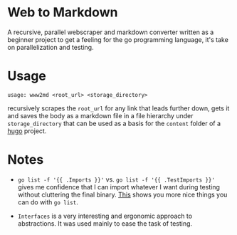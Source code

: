 Web to Markdown
===============

A recursive, parallel webscraper and markdown converter written as a beginner project to get a feeling for the go programming language, it's take on parallelization and testing.

Usage
=====

```
usage: www2md <root_url> <storage_directory>
```

recursively scrapes the `root_url` for any link that leads further down, gets it and saves the body as a markdown file in a file hierarchy under `storage_directory` that can be used as a basis for the `content` folder of a [hugo](https://gohugo.io) project.


Notes
=====

* `go list -f '{{ .Imports }}'` vs. `go list -f '{{ .TestImports }}'` gives me confidence that I can import whatever I want during testing without cluttering the final binary. [This](https://dave.cheney.net/2014/09/14/go-list-your-swiss-army-knife) shows you more nice things you can do with `go list`.

* `Interfaces` is a very interesting and ergonomic approach to abstractions. It was used mainly to ease the task of testing.
